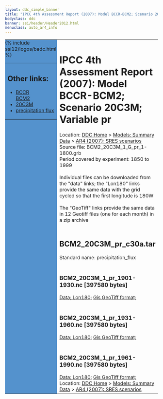 ```yaml
---
layout: ddc_simple_banner
title: "IPCC 4th Assessment Report (2007): Model BCCR-BCM2; Scenario 20C3M; Variable pr"
bodyclass: ddc
banner: ssi/header/Header2012.html
menuclass: auto_ar4_info
---
```



<table width="100%" border="0" cellspacing="0" cellpadding="0" style="border-collapse: collapse;">
<tr style="margin:0;padding:0;border:0;">
<td style="margin:0;padding:0;border:0;height:1pt;width:150pt;background:#5492CD;" valign="top" >

<div id="lh-col2" class="auto_ar4_info">
<table class="menumain" bgcolor="#5492CD" cellspacing="0" width="100%" border="0">
<tr><td>
<h2> Other links:</h2>
<ul>
<li><a href="/auto/ar4/model-BCCR-BCM2.html">BCCR<br/>BCM2</a></li>
<li><a href="/auto/ar4/scenario-20C3M.html">20C3M</a></li>
<li><a href="/auto/ar4/var-precipitation_flux.html">precipitation flux</a></li>
</ul>
</td></tr>
{% include ssi12/logos/badc.html %}
</table>
</div>
</td>
<td><h1>IPCC 4th Assessment Report (2007): Model BCCR-BCM2; Scenario 20C3M; Variable pr</h1>

<!-- Breadcrumb1 -->
<div id="breadcrumb1" align="left">
Location: <a href="/index.html">DDC Home</a> > <a href="/sim/gcm_clim/">Models: Summary Data</a>
> <a href="/sim/gcm_clim/SRES_AR4/index.html">AR4 (2007): SRES scenarios</a>
</div>
<!-- End of Breadcrumb1 -->Source file: BCM2_20C3M_1_G_pr_1-1800.grb
<br/>
Period covered by experiment: 1850 to 1999<br/>
<br/>Individual files can be downloaded from the "data" links; the "Lon180" links provide the same data
         with the grid cycled so that the first longitude is 180W<br/>
<br/>The "GeoTiff" links provide the same data in 12 Geotiff files (one for each month)
          in a zip archive<br/>
<br/><h2>BCM2_20C3M_pr_c30a.tar</h2>
Standard name: precipitation_flux<br>
<br/><h3>BCM2_20C3M_1_pr_1901-1930.nc [397580 bytes]</h3>
<a href="/cgi-bin/downl/ar4_nc/pr/BCM2_20C3M_1_pr_1901-1930.nc">Data; </a><a href="/cgi-bin/downl/ar4_nc/pr/BCM2_20C3M_1_pr_1901-1930.cyto180.nc"> Lon180</a>; <a href="/cgi-bin/downl/ar4_tif/pr/BCM2_20C3M_1_pr_1901-1930.zip">Gis GeoTiff format; </a><br/>
<br/><h3>BCM2_20C3M_1_pr_1931-1960.nc [397580 bytes]</h3>
<a href="/cgi-bin/downl/ar4_nc/pr/BCM2_20C3M_1_pr_1931-1960.nc">Data; </a><a href="/cgi-bin/downl/ar4_nc/pr/BCM2_20C3M_1_pr_1931-1960.cyto180.nc"> Lon180</a>; <a href="/cgi-bin/downl/ar4_tif/pr/BCM2_20C3M_1_pr_1931-1960.zip">Gis GeoTiff format; </a><br/>
<br/><h3>BCM2_20C3M_1_pr_1961-1990.nc [397580 bytes]</h3>
<a href="/cgi-bin/downl/ar4_nc/pr/BCM2_20C3M_1_pr_1961-1990.nc">Data; </a><a href="/cgi-bin/downl/ar4_nc/pr/BCM2_20C3M_1_pr_1961-1990.cyto180.nc"> Lon180</a>; <a href="/cgi-bin/downl/ar4_tif/pr/BCM2_20C3M_1_pr_1961-1990.zip">Gis GeoTiff format; </a><br/>
<!-- Breadcrumb2 -->
<div id="breadcrumb2" align="left">
Location: <a href="/index.html">DDC Home</a> > <a href="/sim/gcm_clim/">Models: Summary Data</a>
> <a href="/sim/gcm_clim/SRES_AR4/index.html">AR4 (2007): SRES scenarios</a>
</div>
<!-- End of Breadcrumb2 --></td></tr></table>
